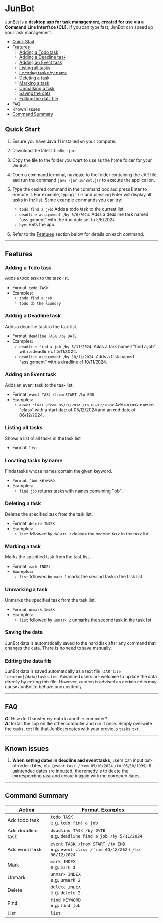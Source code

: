 # JunBot

JunBot is a **desktop app for task management, created for use via a Command Line Interface (CLI).** If you can type fast, JunBot can speed up your task management.

- [Quick Start](#quick-start)
- [Features](#features)
    - [Adding a Todo task](#adding-a-todo-task)
    - [Adding a Deadline task](#adding-a-deadline-task)
    - [Adding an Event task](#adding-an-event-task)
    - [Listing all tasks](#listing-all-tasks)
    - [Locating tasks by name](#locating-tasks-by-name)
    - [Deleting a task](#deleting-a-task)
    - [Marking a task](#marking-a-task)
    - [Unmarking a task](#unmarking-a-task)
    - [Saving the data](#saving-the-data)
    - [Editing the data file](#editing-the-data-file)
- [FAQ](#faq)
- [Known issues](#known-issues)
- [Command Summary](#command-summary)

## Quick Start

1. Ensure you have Java 11 installed on your computer.
2. Download the latest `JunBot.jar`.
3. Copy the file to the folder you want to use as the home folder for your JunBot.
4. Open a command terminal, navigate to the folder containing the JAR file, and run the command `java -jar JunBot.jar` to execute the application.
5. Type the desired command in the command box and press Enter to execute it. For example, typing `list` and pressing Enter will display all tasks in the list.
   Some example commands you can try:
    - `todo find a job`: Adds a todo task to the current list
    - `deadline assignment /by 5/6/2024`: Adds a deadline task named "assignment" with the due date set to 5/6/2024
    - `bye`: Exits the app.

6. Refer to the [Features](#features) section below for details on each command.

---

## Features

### Adding a Todo task

Adds a todo task to the task list.
- Format: `todo TASK`
- Examples:
    - `todo find a job`
    - `todo do the laundry`

### Adding a Deadline task

Adds a deadline task to the task list.
- Format: `deadline TASK /by DATE`
- Examples:
    - `deadline find a job /by 5/11/2024`: Adds a task named "find a job" with a deadline of 5/11/2024.
    - `deadline assignment /by 10/11/2024`: Adds a task named "assignment" with a deadline of 10/11/2024.

### Adding an Event task

Adds an event task to the task list.
- Format: `event TASK /from START /to END`
- Examples:
    - `event class /from 05/12/2024 /to 06/12/2024`: Adds a task named "class" with a start date of 05/12/2024 and an end date of 06/12/2024.

### Listing all tasks

Shows a list of all tasks in the task list.
- Format: `list`

### Locating tasks by name

Finds tasks whose names contain the given keyword.
- Format: `find KEYWORD`
- Examples:
    - `find job` returns tasks with names containing "job".

### Deleting a task

Deletes the specified task from the task list.
- Format: `delete INDEX`
- Examples:
    - `list` followed by `delete 2` deletes the second task in the task list.

### Marking a task

Marks the specified task from the task list.
- Format: `mark INDEX`
- Examples:
    - `list` followed by `mark 2` marks the second task in the task list.

### Unmarking a task

Unmarks the specified task from the task list.
- Format: `unmark INDEX`
- Examples:
    - `list` followed by `unmark 2` unmarks the second task in the task list.

### Saving the data

JunBot data is automatically saved to the hard disk after any command that changes the data. There is no need to save manually.

### Editing the data file

JunBot data is saved automatically as a text file `[JAR file location]/data/tasks.txt`. Advanced users are welcome to update the data directly by editing this file. However, caution is advised as certain edits may cause JunBot to behave unexpectedly.

---

## FAQ

***Q:*** How do I transfer my data to another computer?  
***A:*** Install the app on the other computer and run it once. Simply overwrite the `tasks.txt` file that JunBot creates with your previous `tasks.txt`.

---

## Known issues

1. **When setting dates in deadline and event tasks**, users can input out-of-order dates, etc. (`event task /from 05/10/2024 /to 05/10/1999`). If unintended dates are inputted, the remedy is to delete the corresponding task and create it again with the corrected dates.

---

## Command Summary

| Action            | Format, Examples                                                                          |
|-------------------|-------------------------------------------------------------------------------------------|
| Add todo task     | `todo TASK` <br/> e.g. `todo find a job`                                                  |
| Add deadline task | `deadline TASK /by DATE` <br/> e.g. `deadline find a job /by 5/11/2024`                   |
| Add event task    | `event TASK /from START /to END` <br/> e.g. `event class /from 05/12/2024 /to 06/12/2024` |
| Mark              | `mark INDEX` <br/> e.g.  `mark 2`                                                         |
| Unmark            | `unmark INDEX` <br/> e.g.  `unmark 2`                                                     |
| Delete            | `delete INDEX` <br/> e.g.  `delete 2`                                                     |
| Find              | `find KEYWORD` <br/> e.g.  `find job`                                                     |
| List              | `list`                                                                                    |                     